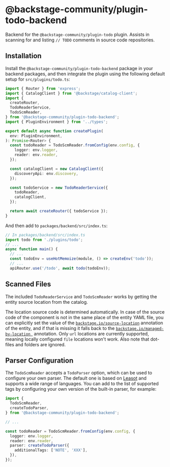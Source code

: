 # @backstage-community/plugin-todo-backend

Backend for the `@backstage-community/plugin-todo` plugin. Assists in scanning for and listing `// TODO` comments in source code repositories.

## Installation

Install the `@backstage-community/plugin-todo-backend` package in your backend packages, and then integrate the plugin using the following default setup for `src/plugins/todo.ts`:

```ts
import { Router } from 'express';
import { CatalogClient } from '@backstage/catalog-client';
import {
  createRouter,
  TodoReaderService,
  TodoScmReader,
} from '@backstage-community/plugin-todo-backend';
import { PluginEnvironment } from '../types';

export default async function createPlugin(
  env: PluginEnvironment,
): Promise<Router> {
  const todoReader = TodoScmReader.fromConfig(env.config, {
    logger: env.logger,
    reader: env.reader,
  });

  const catalogClient = new CatalogClient({
    discoveryApi: env.discovery,
  });

  const todoService = new TodoReaderService({
    todoReader,
    catalogClient,
  });

  return await createRouter({ todoService });
}
```

And then add to `packages/backend/src/index.ts`:

```js
// In packages/backend/src/index.ts
import todo from './plugins/todo';
// ...
async function main() {
  // ...
  const todoEnv = useHotMemoize(module, () => createEnv('todo'));
  // ...
  apiRouter.use('/todo', await todo(todoEnv));
```

## Scanned Files

The included `TodoReaderService` and `TodoScmReader` works by getting the entity source location from the catalog.

The location source code is determined automatically. In case of the source code of the component is not in the same place of the entity YAML file, you can explicitly set the value of the [`backstage.io/source-location`](https://backstage.io/docs/features/software-catalog/well-known-annotations#backstageiosource-location) annotation of the entity, and if that is missing it falls back to the [`backstage.io/managed-by-location `](https://backstage.io/docs/features/software-catalog/well-known-annotations#backstageiomanaged-by-location) annotation. Only `url` locations are currently supported, meaning locally configured `file` locations won't work. Also note that dot-files and folders are ignored.

## Parser Configuration

The `TodoScmReader` accepts a `TodoParser` option, which can be used to configure your own parser. The default one is based on [Leasot](https://github.com/pgilad/leasot) and supports a wide range of languages. You can add to the list of supported tags by configuring your own version of the built-in parser, for example:

```ts
import {
  TodoScmReader,
  createTodoParser,
} from '@backstage-community/plugin-todo-backend';

// ...

const todoReader = TodoScmReader.fromConfig(env.config, {
  logger: env.logger,
  reader: env.reader,
  parser: createTodoParser({
    additionalTags: ['NOTE', 'XXX'],
  }),
});
```
